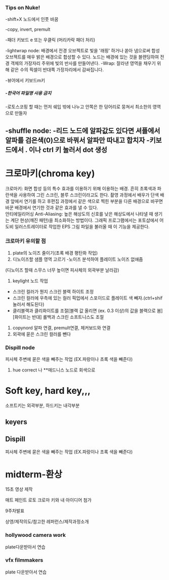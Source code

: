### Tips on Nuke!
-shift+X 노드에서 인풋 바꿈

-copy, invert, premult

-패더 키보드 e 또는 우클릭 (머리카락 패더 처리)

-lightwrap node: 배경에서 전경 오브젝트로 빛을 '래핑' 하거나 쏟아 냄으로써 합성 오브젝트를 매우 밝은 배경으로 합성할 수 있다. 노드는 배경에 있는 것을 블렌딩하여 전경 객체의 가장자리 주위에 빛의 반사를 만들어낸다.
-Wrap: 잘라낸 영역을 채우기 위해 같은 수의 픽셀이 반대쪽 가장자리에서 감싸집니다.

-뷰어에서 키보드m키 

##### -한국어 파일명 사용 금지

-로토스코핑 할 때는 먼저 쉐입 밖에 나누고 안쪽은 한 덩어리로 뭉쳐서 최소한의 영역으로 만들자

-shuffle node: -리드 노드에 알파값도 있다면 셔플에서 알파를 검은색(0)으로 바꿔서 알파만 따내고 합치자
-키보드에서 . 이나 ctrl 키 눌러서 dot 생성
---
# 크로마키(chroma key) 
 크로마키: 화면 합성 등의 특수 효과를 이용하기 위해 이용하는 배경. 흔히 초록색과 파란색을 사용하여 그린 스크린, 블루 스크린이라고도 한다. 촬영 과정에서 배우가 단색 배경 앞에서 연기를 하고 후편집 과정에서 같은 색으로 찍힌 부분을 다른 배경으로 바꾸면 바꾼 배경에서 연기한 것과 같은 효과를 낼 수 있다.   
 안티에일리어싱 Anti-Aliasing: 높은 해상도의 신호를 낮은 해상도에서 나타낼 때 생기는 계단 현상(깨진 패턴)을 최소화하는 방법이다. 그래픽 프로그램에서는 포토샵에서 어도비 일러스트레이터로 작업한 EPS 그림 파일을 불러올 때 이 기능을 제공한다.   

### 크로마키 유의할 점
1. plate의 노이즈 줄이기(초록 배경 평탄화 작업)
2. 디노이즈할 샘플 영역 고르기 -노이즈 분석하여 플레이트 노이즈 없애줌

(디노이즈 할때 스무스 너무 높이면 피사체의 외곽부분 날라감)

1. keylight 노드 작업 
- 스크린 컬러가 뭔지 스크린 블랙 하이트 조정
- 스크린 컬러에 우측에 있는 컬러 픽업에서 스포이드로 플레이트 색 빼자.(ctrl+shif눌러서 해도된다)
- 클리블랙과 클리화이트를 조절[블랙 값 올리면 (ex. 0.3 이상)의 값을 블랙으로 봄] [화이트는 반대] 롤백과 스크린 소프트니스도 조절
1. copynord 알파 연결, premult연결, 체커보드와 연결
2. 외곽에 묻은 스크린 컬러를 뺀다



### Dispill node

피사체 주변에 묻은 색을 빼주는 작업
(EX.파랑이나 초록 색을 빼준다)


1. hue correct 나 **매드니스 노드로 회색으로 

# Soft key, hard key,,,

소프트키는 외곽부분, 하드키는 내각부분

## keyers

## Dispill

피사체 주변에 묻은 색을 빼주는 작업
(EX.파랑이나 초록 색을 빼준다)

# midterm-환상

15초 영상 제작

매트 페인트 로토 크로마 키와 내 아이디어 첨가

9주차발표

상영/제작의도/참고한 레퍼런스/제작과정소개

### hollywood camera work

plate다운받아서 연습

### vfx filmmakers

plate 다운받아서 연습
